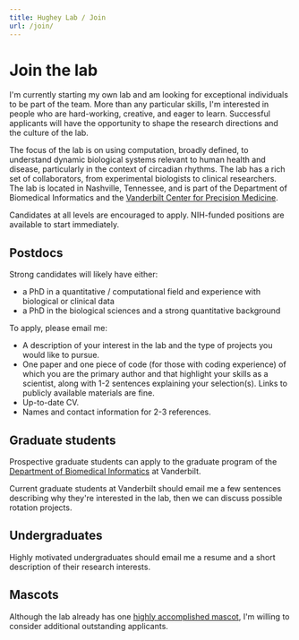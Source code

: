 ```yaml
---
title: Hughey Lab / Join
url: /join/
---
```


# Join the lab

I'm currently starting my own lab and am looking for exceptional individuals to be part of the team. More than any particular skills, I'm interested in people who are hard-working, creative, and eager to learn. Successful applicants will have the opportunity to shape the research directions and the culture of the lab.

The focus of the lab is on using computation, broadly defined, to understand dynamic biological systems relevant to human health and disease, particularly in the context of circadian rhythms. The lab has a rich set of collaborators, from experimental biologists to clinical researchers. The lab is located in Nashville, Tennessee, and is part of the Department of Biomedical Informatics and the [Vanderbilt Center for Precision Medicine](https://www.vumc.org/cpm).

Candidates at all levels are encouraged to apply. NIH-funded positions are available to start immediately.

## Postdocs

Strong candidates will likely have either:

- a PhD in a quantitative / computational field and experience with biological or clinical data
- a PhD in the biological sciences and a strong quantitative background

To apply, please email me:

- A description of your interest in the lab and the type of projects you would like to pursue.
- One paper and one piece of code (for those with coding experience) of which you are the primary author and that highlight your skills as a scientist, along with 1-2 sentences explaining your selection(s). Links to publicly available materials are fine.
- Up-to-date CV.
- Names and contact information for 2-3 references.

## Graduate students

Prospective graduate students can apply to the graduate program of the [Department of Biomedical Informatics](https://www.vumc.org/dbmi/research-ms-and-phd-program) at Vanderbilt.

Current graduate students at Vanderbilt should email me a few sentences describing why they're interested in the lab, then we can discuss possible rotation projects.

## Undergraduates

Highly motivated undergraduates should email me a resume and a short description of their research interests.

## Mascots

Although the lab already has one [highly accomplished mascot](/people/devi-schwarzbart), I'm willing to consider additional outstanding applicants.
